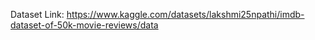 Dataset Link: https://www.kaggle.com/datasets/lakshmi25npathi/imdb-dataset-of-50k-movie-reviews/data
